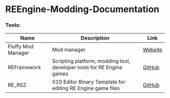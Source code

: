 # REEngine-Modding-Documentation

### Tools:

| Name | Description | Link |
| --------  | ------------------- | --------------------- |
| Fluffy Mod Manager | Mod manager | [Website](https://www.fluffyquack.com/) | 
| REFramework | Scripting platform, modding tool, developer tools for RE Engine games | [GitHub](https://github.com/praydog/REFramework) |
| RE_RSZ | 010 Editor Binary Template for editing RE Engine game files  | [GitHub](https://github.com/alphazolam/RE_RSZ)
